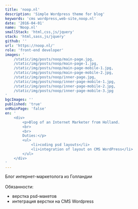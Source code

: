```yaml
---
title: 'noop.nl'
description: 'Simple Wordpress theme for blog'
keywords: 'cms wordpress,web-site,noop.nl'
date: '2016-04-01'
name: 'Noop.nl'
smallStack: 'html,css,js/jquery'
stack: 'html,sass,js/jquery'
github: ''
url: 'https://noop.nl/'
role: 'front-end developer'
images: '
    /static/img/posts/noop/main-page.jpg,
    /static/img/posts/noop/main-page-1.jpg,
    /static/img/posts/noop/main-page-mobile-1.jpg,
    /static/img/posts/noop/main-page-mobile-2.jpg,
    /static/img/posts/noop/inner-page.jpg,
    /static/img/posts/noop/inner-page-mobile-1.jpg,
    /static/img/posts/noop/inner-page-mobile-2.jpg,
    /static/img/posts/noop/inner-page-mobile-3.jpg
'
bgcImages: ''
published: 'true'
onMainPage: 'false'
en: '
    <div>
        <p>Blog of an Internet Marketer from Holland.
        <br>
        <br>
        Duties:</p>
        <ul>
            <li>coding psd layouts</li>
            <li>integration of layout on CMS WordPress</li>
        </ul>
    </div>    
'
---
```

Блог интернет-маркетолога из Голландии
<br>
<br>
Обязанности:
- верстка psd-макетов
- интеграция верстки на CMS Wordpress